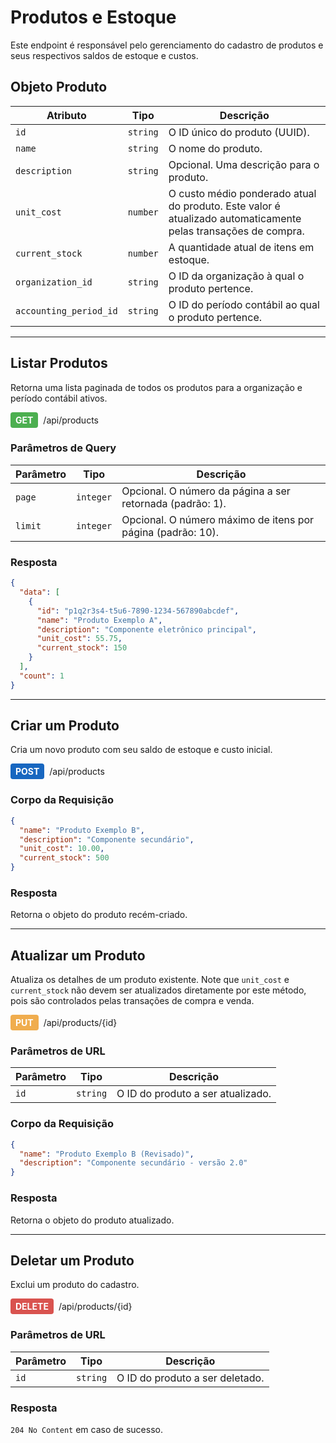 # Produtos e Estoque

Este endpoint é responsável pelo gerenciamento do cadastro de produtos e seus respectivos saldos de estoque e custos.

## Objeto Produto

| Atributo | Tipo | Descrição |
|---|---|---|
| `id` | `string` | O ID único do produto (UUID). |
| `name` | `string` | O nome do produto. |
| `description` | `string` | Opcional. Uma descrição para o produto. |
| `unit_cost` | `number` | O custo médio ponderado atual do produto. Este valor é atualizado automaticamente pelas transações de compra. |
| `current_stock` | `number` | A quantidade atual de itens em estoque. |
| `organization_id` | `string` | O ID da organização à qual o produto pertence. |
| `accounting_period_id` | `string` | O ID do período contábil ao qual o produto pertence. |

---

## Listar Produtos

Retorna uma lista paginada de todos os produtos para a organização e período contábil ativos.

<div style="display: flex; align-items: center; gap: 8px; margin-bottom: 16px;">
  <span style="background-color: #4CAF50; color: white; padding: 4px 8px; border-radius: 4px; font-weight: bold;">GET</span>
  <span>/api/products</span>
</div>

### Parâmetros de Query

| Parâmetro | Tipo | Descrição |
|---|---|---|
| `page` | `integer` | Opcional. O número da página a ser retornada (padrão: 1). |
| `limit` | `integer` | Opcional. O número máximo de itens por página (padrão: 10). |

### Resposta

```json
{
  "data": [
    {
      "id": "p1q2r3s4-t5u6-7890-1234-567890abcdef",
      "name": "Produto Exemplo A",
      "description": "Componente eletrônico principal",
      "unit_cost": 55.75,
      "current_stock": 150
    }
  ],
  "count": 1
}
```

---

## Criar um Produto

Cria um novo produto com seu saldo de estoque e custo inicial.

<div style="display: flex; align-items: center; gap: 8px; margin-bottom: 16px;">
  <span style="background-color: #1867C0; color: white; padding: 4px 8px; border-radius: 4px; font-weight: bold;">POST</span>
  <span>/api/products</span>
</div>

### Corpo da Requisição

```json
{
  "name": "Produto Exemplo B",
  "description": "Componente secundário",
  "unit_cost": 10.00,
  "current_stock": 500
}
```

### Resposta

Retorna o objeto do produto recém-criado.

---

## Atualizar um Produto

Atualiza os detalhes de um produto existente. Note que `unit_cost` e `current_stock` não devem ser atualizados diretamente por este método, pois são controlados pelas transações de compra e venda.

<div style="display: flex; align-items: center; gap: 8px; margin-bottom: 16px;">
  <span style="background-color: #f0ad4e; color: white; padding: 4px 8px; border-radius: 4px; font-weight: bold;">PUT</span>
  <span>/api/products/{id}</span>
</div>

### Parâmetros de URL

| Parâmetro | Tipo | Descrição |
|---|---|---|
| `id` | `string` | O ID do produto a ser atualizado. |

### Corpo da Requisição

```json
{
  "name": "Produto Exemplo B (Revisado)",
  "description": "Componente secundário - versão 2.0"
}
```

### Resposta

Retorna o objeto do produto atualizado.

---

## Deletar um Produto

Exclui um produto do cadastro.

<div style="display: flex; align-items: center; gap: 8px; margin-bottom: 16px;">
  <span style="background-color: #d9534f; color: white; padding: 4px 8px; border-radius: 4px; font-weight: bold;">DELETE</span>
  <span>/api/products/{id}</span>
</div>

### Parâmetros de URL

| Parâmetro | Tipo | Descrição |
|---|---|---|
| `id` | `string` | O ID do produto a ser deletado. |

### Resposta

`204 No Content` em caso de sucesso.
